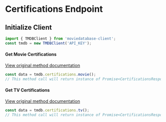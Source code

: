 # Certifications Endpoint

## Initialize Client
```ts
import { TMDBClient } from 'moviedatabase-client';
const tmdb = new TMDBClient('API_KEY');
```

#### Get Movie Certifications
[View original method documentation](https://developers.themoviedb.org/3/certifications/get-movie-certifications)
```ts
const data = tmdb.certifications.movie();
// This method call will return instance of Promise<CertificationsResponse>
``` 

#### Get TV Certifications
[View original method documentation](https://developers.themoviedb.org/3/certifications/get-tv-certifications)
```ts
const data = tmdb.certifications.tv();
// This method call will return instance of Promise<CertificationsResponse>
``` 

